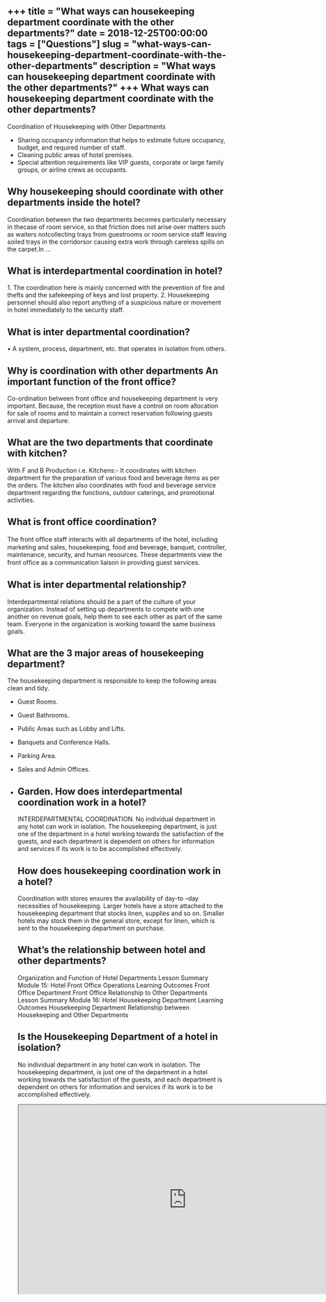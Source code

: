+++
title = "What ways can housekeeping department coordinate with the other departments?"
date = 2018-12-25T00:00:00
tags = ["Questions"]
slug = "what-ways-can-housekeeping-department-coordinate-with-the-other-departments"
description = "What ways can housekeeping department coordinate with the other departments?"
+++
What ways can housekeeping department coordinate with the other departments?
----------------------------------------------------------------------------

Coordination of Housekeeping with Other Departments

- Sharing occupancy information that helps to estimate future occupancy, budget, and required number of staff.
- Cleaning public areas of hotel premises.
- Special attention requirements like VIP guests, corporate or large family groups, or airline crews as occupants.

Why housekeeping should coordinate with other departments inside the hotel?
---------------------------------------------------------------------------

Coordination between the two departments becomes particularly necessary in thecase of room service, so that friction does not arise over matters such as waiters notcollecting trays from guestrooms or room service staff leaving soiled trays in the corridorsor causing extra work through careless spills on the carpet.In …

What is interdepartmental coordination in hotel?
------------------------------------------------

1\. The coordination here is mainly concerned with the prevention of fire and thefts and the safekeeping of keys and lost property. 2. Housekeeping personnel should also report anything of a suspicious nature or movement in hotel immediately to the security staff.

What is inter departmental coordination?
----------------------------------------

• A system, process, department, etc. that operates in isolation from others.

Why is coordination with other departments An important function of the front office?
-------------------------------------------------------------------------------------

Co-ordination between front office and housekeeping department is very important. Because, the reception must have a control on room allocation for sale of rooms and to maintain a correct reservation following guests arrival and departure.

What are the two departments that coordinate with kitchen?
----------------------------------------------------------

With F and B Production i.e. Kitchens:- It coordinates with kitchen department for the preparation of various food and beverage items as per the orders. The kitchen also coordinates with food and beverage service department regarding the functions, outdoor caterings, and promotional activities.

What is front office coordination?
----------------------------------

The front ofﬁce staff interacts with all departments of the hotel, including marketing and sales, housekeeping, food and beverage, banquet, controller, maintenance, security, and human resources. These departments view the front ofﬁce as a communication liaison in providing guest services.

What is inter departmental relationship?
----------------------------------------

Interdepartmental relations should be a part of the culture of your organization. Instead of setting up departments to compete with one another on revenue goals, help them to see each other as part of the same team. Everyone in the organization is working toward the same business goals.

What are the 3 major areas of housekeeping department?
------------------------------------------------------

The housekeeping department is responsible to keep the following areas clean and tidy.

- Guest Rooms.
- Guest Bathrooms.
- Public Areas such as Lobby and Lifts.
- Banquets and Conference Halls.
- Parking Area.
- Sales and Admin Offices.
- Garden. How does interdepartmental coordination work in a hotel?
    --------------------------------------------------------
    
    INTERDEPARTMENTAL COORDINATION. No individual department in any hotel can work in isolation. The housekeeping department, is just one of the department in a hotel working towards the satisfaction of the guests, and each department is dependent on others for information and services if its work is to be accomplished effectively.
    
    How does housekeeping coordination work in a hotel?
    ---------------------------------------------------
    
    Coordination with stores ensures the availability of day-to –day necessities of housekeeping. Larger hotels have a store attached to the housekeeping department that stocks linen, supplies and so on. Smaller hotels may stock them in the general store, except for linen, which is sent to the housekeeping department on purchase.
    
    What’s the relationship between hotel and other departments?
    ------------------------------------------------------------
    
    Organization and Function of Hotel Departments Lesson Summary Module 15: Hotel Front Office Operations Learning Outcomes Front Office Department Front Office Relationship to Other Departments Lesson Summary Module 16: Hotel Housekeeping Department Learning Outcomes Housekeeping Department Relationship between Housekeeping and Other Departments
    
    Is the Housekeeping Department of a hotel in isolation?
    -------------------------------------------------------
    
    No individual department in any hotel can work in isolation. The housekeeping department, is just one of the department in a hotel working towards the satisfaction of the guests, and each department is dependent on others for information and services if its work is to be accomplished effectively.
    
    <iframe allow="accelerometer; autoplay; clipboard-write; encrypted-media; gyroscope; picture-in-picture" allowfullscreen="" class="__youtube_prefs__  epyt-is-override  no-lazyload" data-no-lazy="1" data-origheight="433" data-origwidth="770" data-skipgform_ajax_framebjll="" height="433" id="_ytid_35526" loading="lazy" src="https://www.youtube.com/embed/tuledsliBbE?enablejsapi=1&autoplay=0&cc_load_policy=0&cc_lang_pref=&iv_load_policy=1&loop=0&modestbranding=0&rel=1&fs=1&playsinline=0&autohide=2&theme=dark&color=red&controls=1&" title="YouTube player" width="770"></iframe>